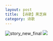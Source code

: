 ```yaml
---
layout: post
title: 【诗歌】黑芝麻
category: 诗歌
---
```

![story_new_final](http://rbwl8nwm4.hd-bkt.clouddn.com/img/story_new_final_0322.png)
![](http://rc5p5sl4z.hd-bkt.clouddn.com/img/moment-220504-2.jpg)



